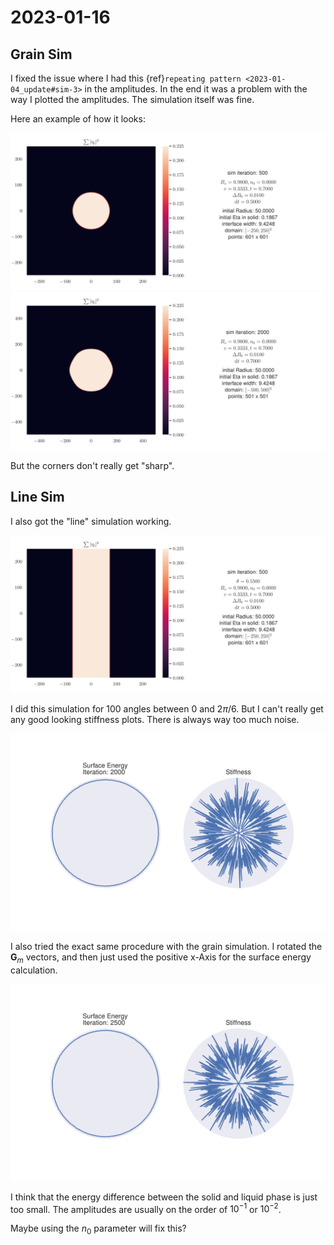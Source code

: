# 2023-01-16

## Grain Sim

I fixed the issue where I had this {ref}`repeating pattern <2023-01-04_update#sim-3>`
in the amplitudes. In the end it was a problem with the way I plotted the amplitudes.
The simulation itself was fine.

Here an example of how it looks:

![](../figures/2023-01-16_watch_grain.gif)
![](../figures/2023-01-16_watch_grain_longer.gif)

But the corners don't really get "sharp".

## Line Sim

I also got the "line" simulation working.

![](../figures/2023-01-16_watchLine.gif)

I did this simulation for 100 angles between $0$ and $2 \pi / 6$.
But I can't really get any good looking stiffness plots.
There is always way too much noise.

![](../figures/2023-01-16_line_surf_en_4_no_smoothing.png)

I also tried the exact same procedure with the grain simulation. I rotated the
$\boldsymbol{G}_m$ vectors, and then just used the positive x-Axis for the
surface energy calculation.

![](../figures/2023-01-16_lineGrain_surf_en_5_no_smoothing.png)

I think that the energy difference between the solid and liquid phase is just too small.
The amplitudes are usually on the order of $10^{-1}$ or $10^{-2}$.

Maybe using the $n_0$ parameter will fix this?
